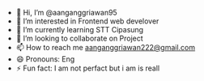 - 👋 Hi, I’m @aanganggriawan95
- 👀 I’m interested in Frontend web develover
- 🌱 I’m currently learning STT Cipasung
- 💞️ I’m looking to collaborate on Project
- 📫 How to reach me aanganggriawan222@gmail.com
- 😄 Pronouns: Eng
- ⚡ Fun fact: I am not perfact but i am is reall

<!---
aanganggriawan95/aanganggriawan95 is a ✨ special ✨ repository because its `README.md` (this file) appears on your GitHub profile.
You can click the Preview link to take a look at your changes.
--->
